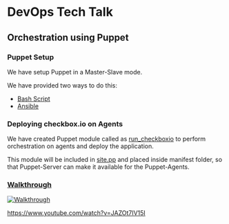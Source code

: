 # DevOps Tech Talk

## Orchestration using Puppet

### Puppet Setup

We have setup Puppet in a Master-Slave mode.

We have provided two ways to do this:

- [Bash Script](https://github.ncsu.edu/akshetty/devops_techtalk_puppet/tree/master/scripts)
- [Ansible](https://github.ncsu.edu/akshetty/devops_techtalk_puppet/tree/master/ansible)

### Deploying checkbox.io on Agents

We have created Puppet module called as [run_checkboxio](https://github.ncsu.edu/akshetty/devops_techtalk_puppet/tree/master/ansible/roles/master/files/run_checkboxio) to perform orchestration on agents and deploy the application.

This module will be included in [site.pp](https://github.ncsu.edu/akshetty/devops_techtalk_puppet/blob/master/ansible/roles/master/files/site.pp) and placed inside manifest folder, so that Puppet-Server can make it available for the Puppet-Agents.


### [Walkthrough](https://www.youtube.com/watch?v=JAZOt7IV15I)

[![Walkthrough](https://www.youtube.com/watch?v=JAZOt7IV15I/0.jpg)](https://www.youtube.com/watch?v=JAZOt7IV15I)

https://www.youtube.com/watch?v=JAZOt7IV15I